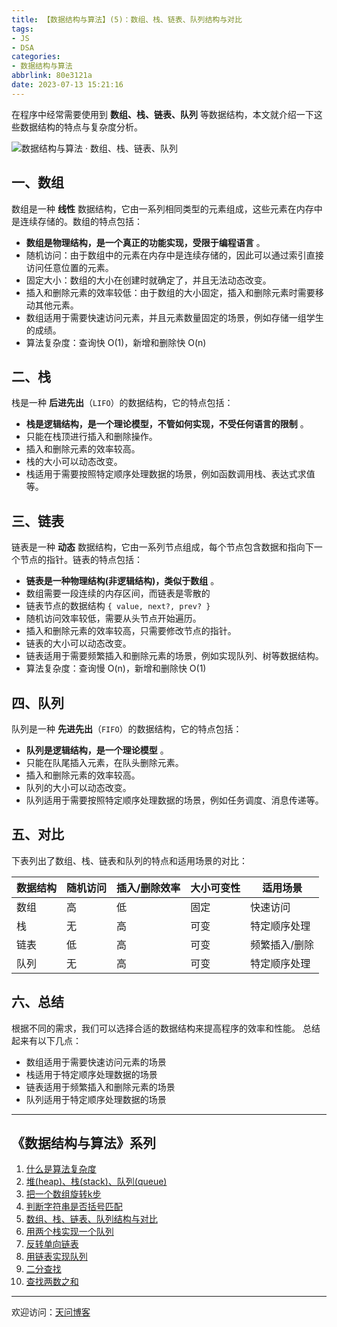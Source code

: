 ```yaml
---
title: 【数据结构与算法】(5)：数组、栈、链表、队列结构与对比
tags:
- JS
- DSA
categories:
- 数据结构与算法
abbrlink: 80e3121a
date: 2023-07-13 15:21:16
---
```


在程序中经常需要使用到 **数组、栈、链表、队列** 等数据结构，本文就介绍一下这些数据结构的特点与复杂度分析。

![数据结构与算法 · 数组、栈、链表、队列](https://tiven.cn/static/img/img-dsa-01-6Q5tuJKvFrD-nx9eIVizq.jpg)

<!-- more -->

## 一、数组

数组是一种 **线性** 数据结构，它由一系列相同类型的元素组成，这些元素在内存中是连续存储的。数组的特点包括：

* **数组是物理结构，是一个真正的功能实现，受限于编程语言** 。
* 随机访问：由于数组中的元素在内存中是连续存储的，因此可以通过索引直接访问任意位置的元素。
* 固定大小：数组的大小在创建时就确定了，并且无法动态改变。
* 插入和删除元素的效率较低：由于数组的大小固定，插入和删除元素时需要移动其他元素。
* 数组适用于需要快速访问元素，并且元素数量固定的场景，例如存储一组学生的成绩。
* 算法复杂度：查询快 O(1)，新增和删除快 O(n)

## 二、栈

栈是一种 **后进先出**（`LIFO`）的数据结构，它的特点包括：

* **栈是逻辑结构，是一个理论模型，不管如何实现，不受任何语言的限制** 。
* 只能在栈顶进行插入和删除操作。
* 插入和删除元素的效率较高。
* 栈的大小可以动态改变。
* 栈适用于需要按照特定顺序处理数据的场景，例如函数调用栈、表达式求值等。

## 三、链表

链表是一种 **动态** 数据结构，它由一系列节点组成，每个节点包含数据和指向下一个节点的指针。链表的特点包括：

* **链表是一种物理结构(非逻辑结构)，类似于数组** 。
* 数组需要一段连续的内存区间，而链表是零散的
* 链表节点的数据结构 `{ value, next?, prev? }`
* 随机访问效率较低，需要从头节点开始遍历。
* 插入和删除元素的效率较高，只需要修改节点的指针。
* 链表的大小可以动态改变。
* 链表适用于需要频繁插入和删除元素的场景，例如实现队列、树等数据结构。
* 算法复杂度：查询慢 O(n)，新增和删除快 O(1)

## 四、队列

队列是一种 **先进先出**（`FIFO`）的数据结构，它的特点包括：

* **队列是逻辑结构，是一个理论模型** 。
* 只能在队尾插入元素，在队头删除元素。
* 插入和删除元素的效率较高。
* 队列的大小可以动态改变。
* 队列适用于需要按照特定顺序处理数据的场景，例如任务调度、消息传递等。

## 五、对比

下表列出了数组、栈、链表和队列的特点和适用场景的对比：

|数据结构|	随机访问	|插入/删除效率	|大小可变性|	适用场景|
|---|---|---|---|---|
|数组|	高|	低|	固定|	快速访问|
|栈|	无|	高|	可变|	特定顺序处理|
|链表|	低|	高|	可变|	频繁插入/删除|
|队列|	无|	高|	可变|	特定顺序处理|

## 六、总结

根据不同的需求，我们可以选择合适的数据结构来提高程序的效率和性能。
总结起来有以下几点：

* 数组适用于需要快速访问元素的场景
* 栈适用于特定顺序处理数据的场景
* 链表适用于频繁插入和删除元素的场景
* 队列适用于特定顺序处理数据的场景

-----
## 《数据结构与算法》系列

1. [什么是算法复杂度](https://tiven.cn/p/b9063113/ '什么是算法复杂度')
2. [堆(heap)、栈(stack)、队列(queue)](https://tiven.cn/p/c55e8f27/ '堆(heap)、栈(stack)、队列(queue)')
3. [把一个数组旋转k步](https://tiven.cn/p/12d6f2da/ '把一个数组旋转k步')
4. [判断字符串是否括号匹配](https://tiven.cn/p/df874343/ '判断字符串是否括号匹配')
5. [数组、栈、链表、队列结构与对比](https://tiven.cn/p/80e3121a/ '数组、栈、链表、队列结构与对比')
6. [用两个栈实现一个队列](https://tiven.cn/p/bf65fdf9/ '用两个栈实现一个队列')
7. [反转单向链表](https://tiven.cn/p/fc060cbe/ '反转单向链表')
8. [用链表实现队列](https://tiven.cn/p/a0867d06/ '用链表实现队列')
9. [二分查找](https://tiven.cn/p/5aae9ba7/ '二分查找')
10. [查找两数之和](https://tiven.cn/p/4d88c947/ '查找两数之和')


---

欢迎访问：[天问博客](https://tiven.cn/p/80e3121a/ "天问博客-专注于大前端技术")

